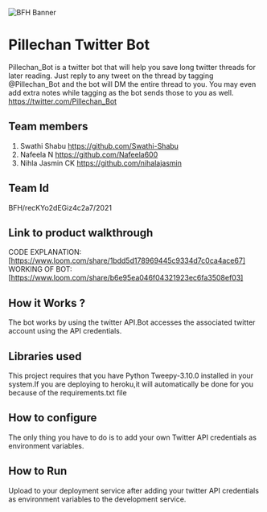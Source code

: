 ![BFH Banner](https://trello-attachments.s3.amazonaws.com/542e9c6316504d5797afbfb9/542e9c6316504d5797afbfc1/39dee8d993841943b5723510ce663233/Frame_19.png)

# Pillechan Twitter Bot
Pillechan_Bot  is a twitter bot that will help you save long twitter threads for later reading. Just reply to any tweet on the thread by tagging @Pillechan_Bot and the bot will DM the entire thread to you. You may even add extra notes while tagging as the bot sends those to you as well.
https://twitter.com/Pillechan_Bot

## Team members
1. Swathi Shabu https://github.com/Swathi-Shabu
2. Nafeela N https://github.com/Nafeela600
3. Nihla Jasmin CK https://github.com/nihalajasmin
## Team Id
BFH/recKYo2dEGiz4c2a7/2021
## Link to product walkthrough
CODE EXPLANATION:[https://www.loom.com/share/1bdd5d178969445c9334d7c0ca4ace67]
WORKING OF BOT: [https://www.loom.com/share/b6e95ea046f04321923ec6fa3508ef03]
## How it Works ?
The bot works by using the twitter API.Bot accesses the associated twitter account using the API credentials.
## Libraries used
This project requires that you have Python Tweepy-3.10.0 installed in your system.If you are
deploying to heroku,it will automatically be done for you because of the requirements.txt file
## How to configure
The only thing you have to do is to add your own Twitter API credentials as environment variables.
## How to Run
Upload to your deployment service after adding your twitter API credentials as environment variables to the
development service.
